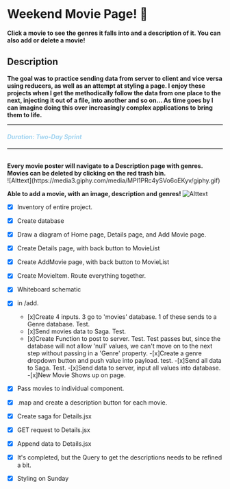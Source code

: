 

# Weekend Movie Page! 🎥 
    
<b>Click a movie to see the genres it falls into and a description of it. You can also add or delete a movie!</b> 

## Description

<b>The goal was to practice sending data from server to client and vice versa using reducers, as well as an attempt at styling a page.  I enjoy these projects when I get the methodically follow the data from one place to the next, injecting it out of a file, into another and so on... As time goes by I can imagine doing this over increasingly complex applications to bring them to life.</b>

---

#### <span style="color: #9ED2F0">_Duration: Two-Day Sprint_</span><br />

---
<br />
<b>Every movie poster will navigate to a Description page with genres. Movies can be deleted by clicking on the red trash bin.</b>
<br />
![Alttext](https://media3.giphy.com/media/MPI1PRc4ySVo6oEKyv/giphy.gif)

<b>Able to add a movie, with an image, description and genres!</b>
![Alttext](https://media1.giphy.com/media/rIHsGCGtnFmIVcbIGG/giphy.gif)



- [x] Inventory of entire project.
- [x] Create database
- [x] Draw a diagram of Home page, Details page, and Add Movie page.
- [x] Create Details page, with back button to MovieList
- [x] Create AddMovie page, with back button to MovieList
- [x] Create MovieItem. Route everything together.
- [x] Whiteboard schematic
- [x] in /add. 
    - [x]Create 4 inputs. 3 go to 'movies' database. 1 of these sends to a Genre database. Test.
    - [x]Send movies data to Saga. Test.
    - [x]Create Function to post to server. Test. Test passes but, since the database will not allow 'null' values, we can't move on to the next step without passing in a 'Genre' property.
     -[x]Create a genre dropdown button and push value into payload. test.
     -[x]Send all data to Saga. Test.
     -[x]Send data to server, input all values into database.
    -[x]New Movie Shows up on page.

- [x] Pass movies to individual component.
- [x] .map and create a description button for each movie.
- [x] Create saga for Details.jsx
- [x] GET request to Details.jsx
- [x] Append data to Details.jsx
- [x] It's completed, but the Query to get the descriptions needs to be refined a bit.
- [x] Styling on Sunday



